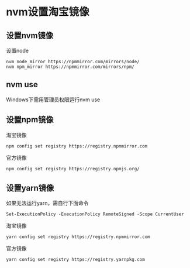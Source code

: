# nvm设置淘宝镜像

## 设置nvm镜像

设置node

```shell
nvm node_mirror https://npmmirror.com/mirrors/node/
nvm npm_mirror https://npmmirror.com/mirrors/npm/
```

## nvm use

Windows下需用管理员权限运行nvm use

## 设置npm镜像

淘宝镜像
```shell
npm config set registry https://registry.npmmirror.com
```

官方镜像
```shell
npm config set registry https://registry.npmjs.org/
```

## 设置yarn镜像

如果无法运行yarn，需自行下面命令

```shell
Set-ExecutionPolicy -ExecutionPolicy RemoteSigned -Scope CurrentUser
```

淘宝镜像
```shell
yarn config set registry https://registry.npmmirror.com
```

官方镜像
```shell
yarn config set registry https://registry.yarnpkg.com
```